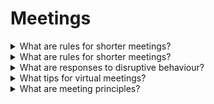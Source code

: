 # Meetings

<details>
  <summary>What are rules for shorter meetings?</summary>

1. Be prepared;
2. Start the meeting at an unusual time;
3. Make the meeting purpose clear and specific;
4. Schedule only the time you need;
5. Use a facilitator;
6. Use a timekeeper;
7. Don't sit down;
8. Create a parking lot;
9. Develop and honor time-related ground rules;
10. Divide and conquer the work;
11. Continuously improve your meetings.

</details>

<details>
  <summary>What are rules for shorter meetings?</summary>

1. Tolking too much;
2. Going on for too long;
3. Dominating the meeting;
4. Behaving negatively;
5. Attacking others' ideas;
6. Using jargon to look clever;
7. Not being prepared;
8. RSVPing, then not showing up;
9. Being scared to say what they really think.

</details>

<details>
  <summary>What are responses to disruptive behaviour?</summary>

- Make constructive statements;
- Poin out their habit;
- Say how you feel about the bad behaviour.

</details>

<details>
  <summary>What tips for virtual meetings?</summary>

1. Use visul rather than just audio;
2. Check equipment and software;
3. Consider the audio quality;
4. Exchange mobile members feforehand;
5. Know your software's features;
6. Think about who to invite;
7. Keep updates on who said what;
8. Introduce yourselfs.

</details>

<details>
  <summary>What are meeting principles?</summary>

1. Purpose - a clearly defined meaning and result for every meeting;
2. Time - a correct duration for meeting;
3. Agenda - it is simply a step-by-step outline for participants to follow in the meeting;
4. Preparation - ideally, each participant comes prepared for each meeting;
5. Focus - stay true to the stated purpose of the meeting;
6. Leadership - put simply who's guiding the meeting.

</details>
